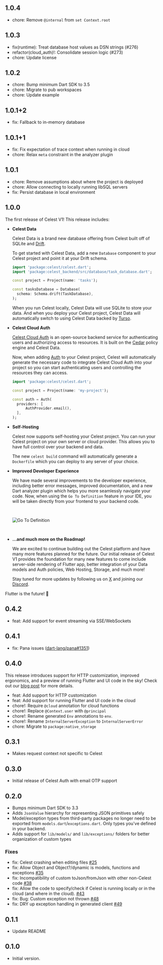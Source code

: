 ## 1.0.4

- chore: Remove `@internal` from `set Context.root`

## 1.0.3

- fix(runtime): Treat database host values as DSN strings (#276)
- refactor(cloud_auth)!: Consolidate session logic (#273)
- chore: Update license

## 1.0.2

- chore: Bump minimum Dart SDK to 3.5
- chore: Migrate to pub workspaces
- chore: Update example

## 1.0.1+2

- fix: Fallback to in-memory database

## 1.0.1+1

- fix: Fix expectation of trace context when running in cloud
- chore: Relax `meta` constraint in the analyzer plugin

## 1.0.1

- chore: Remove assumptions about where the project is deployed
- chore: Allow connecting to locally running libSQL servers
- fix: Persist database in local environment

## 1.0.0

The first release of Celest V1! This release includes:

- **Celest Data**

    Celest Data is a brand new database offering from Celest built off of SQLite and [Drift](https://pub.dev/packages/drift).

    To get started with Celest Data, add a new `Database` component to your Celest project and point it at your Drift schema.

    ```dart
    import 'package:celest/celest.dart';
    import 'package:celest_backend/src/database/task_database.dart';

    const project = Project(name: 'tasks');

    const tasksDatabase = Database(
      schema: Schema.drift(TaskDatabase),
    );
    ```

    When you run Celest locally, Celest Data will use SQLite to store your data. And when you deploy your Celest project, Celest Data 
    will automatically switch to using Celest Data backed by [Turso](https://turso.tech/).

- **Celest Cloud Auth**

    [Celest Cloud Auth](https://pub.dev/packages/celest_cloud_auth) is an open-source backend service for authenticating users and authorizing access to resources. It is built on the [Cedar](https://www.cedarpolicy.com/en) policy engine and Celest Data.

    Now, when adding [Auth]() to your Celest project, Celest will automatically generate the necessary code to integrate Celest Cloud 
    Auth into your project so you can start authenticating users and controlling the resources they can access.

    ```dart
    import 'package:celest/celest.dart';

    const project = Project(name: 'my-project');

    const auth = Auth(
      providers: [
          AuthProvider.email(),
      ],
    );
    ```

- **Self-Hosting**

    Celest now supports self-hosting your Celest project. You can run your Celest project on your own server or cloud provider. 
    This allows you to have full control over your backend and data.

    The new `celest build` command will automatically generate a `Dockerfile` which you can deploy to any server of your choice.

- **Improved Developer Experience**

    We have made several improvements to the developer experience, including better error messages, improved documentation, and a 
    new Dart analyzer plugin which helps you more seamlessly navigate your code. Now, when using the `Go To Definition` feature in
    your IDE, you will be taken directly from your frontend to your backend code.

    <br />

    ![Go To Definition](https://github.com/celest-dev/celest/blob/master/assets/analyzer-plugin.gif)

    <br />

- **...and much more on the Roadmap!**

    We are excited to continue building out the Celest platform and have many more features planned for the future. Our initial release
    of Celest V1 provides the foundation for many new features to come include server-side rendering of Flutter app, better integration
    of your Data models and Auth policies, Web Hosting, Storage, and much more!
    
    Stay tuned for more updates by following us on [X](https://x.com/Celest_Dev) and joining our [Discord](https://celest.dev/discord).

Flutter is the future! 🚀

## 0.4.2

- feat: Add support for event streaming via SSE/WebSockets

## 0.4.1

- fix: Pana issues ([dart-lang/pana#1351](https://github.com/dart-lang/pana/issues/1351))

## 0.4.0

This release introduces support for HTTP customization, improved ergonomics, and a preview of running Flutter and UI code in the sky! 
Check out our [blog post](https://celest.dev/blog/fluttering-in-the-sky) for more details.

- feat: Add support for HTTP customization
- feat: Add support for running Flutter and UI code in the cloud
- chore!: Require `@cloud` annotation for cloud functions
- chore!: Replace `@Context.user` with `@principal`
- chore!: Rename generated `Env` annotations to `env`.
- chore!: Rename `InternalServerException` to `InternalServerError`
- chore: Migrate to `package:native_storage`

## 0.3.1

- Makes request context not specific to Celest

## 0.3.0

- Initial release of Celest Auth with email OTP support

## 0.2.0

- Bumps minimum Dart SDK to 3.3
- Adds `JsonValue` hierarchy for representing JSON primitives safely
- Model/exception types from third-party packages no longer need to be exported from `models.dart`/`exceptions.dart`. Only types you've defined in your backend.
- Adds support for `lib/models/` and `lib/exceptions/` folders for better organization of custom types

### Fixes
- fix: Celest crashing when editing files [#25](https://github.com/celest-dev/celest/issues/25)
- fix: Allow Object and Object?/dynamic is models, functions and exceptions [#35](https://github.com/celest-dev/celest/issues/35)
- fix: Incompatibility of custom toJson/fromJson with other non-Celest code [#38](https://github.com/celest-dev/celest/issues/38)
- fix: Allow the code to specify/check if Celest is running locally or in the cloud (and where in the cloud). [#43](https://github.com/celest-dev/celest/issues/43)
- fix: Bug: Custom exception not thrown [#48](https://github.com/celest-dev/celest/issues/48)
- fix: DRY up exception handling in generated client [#49](https://github.com/celest-dev/celest/issues/49)

## 0.1.1

- Update README

## 0.1.0

- Initial version.
